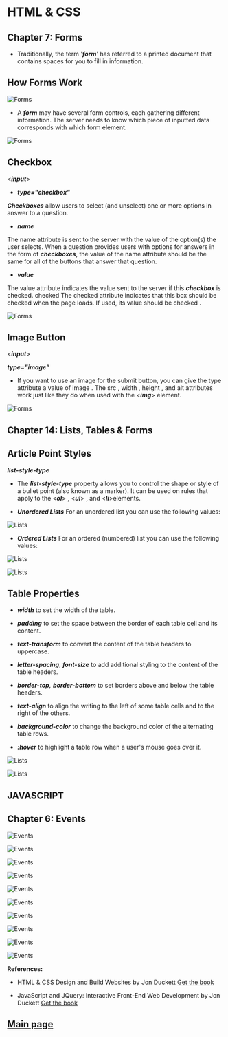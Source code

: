 
# HTML & CSS

## Chapter 7: Forms

- Traditionally, the term '***form***' has referred to a printed document that contains spaces for you to fill in information.

## How Forms Work

![Forms](Images201/forms.png)

- A ***form*** may have several form controls, each gathering different information. The server needs to know which piece of inputted data corresponds with which form element.

![Forms](Images201/forms1.png)

## Checkbox

<***input***>

- ***type="checkbox"***

***Checkboxes*** allow users to select (and unselect) one or more options in answer to a question.

- ***name***

The name attribute is sent to the server with the value of the option(s) the user selects. When a question provides users with options for answers in the form of ***checkboxes***, the value of the name attribute should be the same for all of the buttons that answer that question.

- ***value***

The value attribute indicates the value sent to the server if this ***checkbox*** is checked. checked The checked attribute indicates that this box should be checked when the page loads. If used, its value should be checked .

![Forms](Images201/forms2.png)

## Image Button

<***input***>

***type="image"***

- If you want to use an image for the submit button, you can give the type attribute a value of
image . The src , width , height , and alt attributes work just like they do when used with the <***img***> element.

![Forms](Images201/forms3.png)

## Chapter 14: Lists, Tables & Forms

## Article Point Styles

***list-style-type***

- The ***list-style-type*** property allows you to control the shape or style of a bullet point (also known as a marker). It can be used on rules that apply to the <***ol***> , <***ul***> , and <***li***>elements. 

- ***Unordered Lists*** For an unordered list you can use the following values:

![Lists](Images201/lists.png)

- ***Ordered Lists*** For an ordered (numbered) list you can use the following values:

![Lists](Images201/lists1.png)

![Lists](Images201/lists2.png)

## Table Properties

- ***width*** to set the width of the table.

- ***padding*** to set the space between the border of each table cell and its content.

- ***text-transform*** to convert the content of the table headers to uppercase.

- ***letter-spacing***, ***font-size*** to add additional styling to the content of the table headers.

- ***border-top,*** ***border-bottom*** to set borders above and below the table headers.

- ***text-align*** to align the writing to the left of some table cells and to the right of the others.

- ***background-color*** to change the background color of the alternating table rows.

- ***:hover*** to highlight a table row when a user's mouse goes over it.

![Lists](Images201/tables.png)

![Lists](Images201/tables7.png)

## JAVASCRIPT

## Chapter 6: Events

![Events](Images201/events.png)

![Events](Images201/events1.png)

![Events](Images201/events2.png)

![Events](Images201/events3.png)

![Events](Images201/events4.png)

![Events](Images201/events5.png)

![Events](Images201/events6.png)

![Events](Images201/events7.png)

![Events](Images201/events8.png)

![Events](Images201/events9.png)

**References:**

- HTML & CSS Design and Build Websites
by Jon Duckett [Get the book](https://www.amazon.com/HTML-CSS-Design-Build-Websites/dp/1118008189)

- JavaScript and JQuery: Interactive Front-End Web Development
by Jon Duckett [Get the book](https://www.amazon.com/JavaScript-JQuery-Interactive-Front-End-Development/dp/1118531647)

## [Main page](https://amjadmesmar.github.io/reading-notes/)
